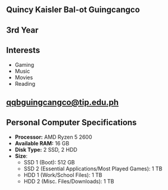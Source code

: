 ## Quincy Kaisler Bal-ot Guingcangco
## 3rd Year
## Interests
  * Gaming
  * Music
  * Movies
  * Reading
## qqbguingcangco@tip.edu.ph
## Personal Computer Specifications
  * **Processor:** AMD Ryzen 5 2600
  * **Available RAM:** 16 GB
  * **Disk Type:** 2 SSD, 2 HDD
  * **Size**:
    * SSD 1 (Boot): 512 GB
    * SSD 2 (Essential Applications/Most Played Games): 1 TB
    * HDD 1 (Work/School Files): 1 TB
    * HDD 2 (Misc. Files/Downloads): 1 TB
